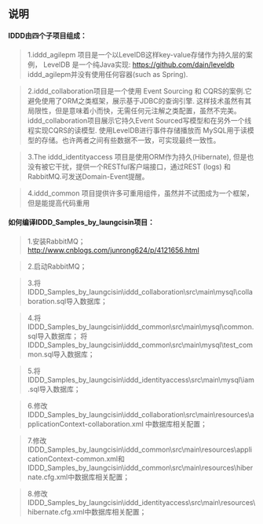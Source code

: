 说明
---
#### IDDD由四个子项目组成：

>1.iddd_agilepm 项目是一个以LevelDB这样key-value存储作为持久层的案例，
    LevelDB 是一个纯Java实现: https://github.com/dain/leveldb
    iddd_agilepm并没有使用任何容器(such as Spring).

>2.iddd_collaboration项目是一个使用 Event Sourcing 和
    CQRS的案例.它避免使用了ORM之类框架，展示基于JDBC的查询引擎.
    这样技术虽然有其局限性，但是意味着小而快，无需任何元注解之类配置，虽然不完美。
    iddd_collaboration项目展示它持久Event Sourced写模型和在另外一个线程实现CQRS的读模型.
    使用LevelDB进行事件存储播放而 MySQL用于读模型的存储。也许两者之间有些数据不一致，可实现最终一致性。

>3.The iddd_identityaccess 项目是使用ORM作为持久(Hibernate),
    但是也没有被它干扰，提供一个RESTful客户端接口，通过REST (logs)
    和 RabbitMQ.可发送Domain-Event提醒。

>4.iddd_common 项目提供许多可重用组件，虽然并不试图成为一个框架，但是能提高代码重用


#### 如何编译IDDD_Samples_by_laungcisin项目：
>1.安装RabbitMQ；
    http://www.cnblogs.com/junrong624/p/4121656.html

>2.启动RabbitMQ；

>3.将IDDD_Samples_by_laungcisin\iddd_collaboration\src\main\mysql\collaboration.sql导入数据库；

>4.将IDDD_Samples_by_laungcisin\iddd_common\src\main\mysql\common.sql导入数据库；
  将IDDD_Samples_by_laungcisin\iddd_common\src\main\mysql\test_common.sql导入数据库；

>5.将IDDD_Samples_by_laungcisin\iddd_identityaccess\src\main\mysql\iam.sql导入数据库；

>6.修改IDDD_Samples_by_laungcisin\iddd_collaboration\src\main\resources\applicationContext-collaboration.xml
中数据库相关配置；

>7.修改IDDD_Samples_by_laungcisin\iddd_common\src\main\resources\applicationContext-common.xml和
      IDDD_Samples_by_laungcisin\iddd_common\src\main\resources\hibernate.cfg.xml中数据库相关配置；

>8.修改IDDD_Samples_by_laungcisin\iddd_identityaccess\src\main\resources\hibernate.cfg.xml中数据库相关配置；


